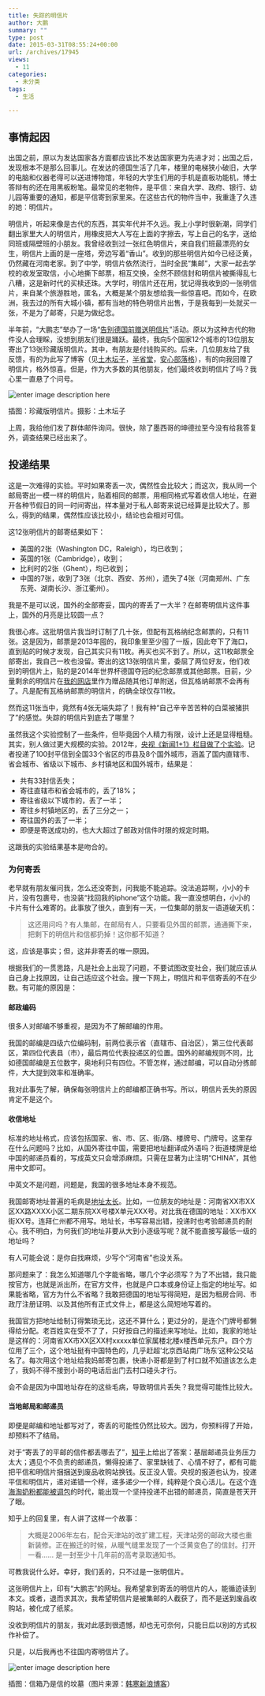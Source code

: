 ```yaml
---
title: 失踪的明信片
author: 大鹏
summary: ""
type: post
date: 2015-03-31T08:55:24+00:00
url: /archives/17945
views:
  - 11
categories:
  - 未分类
tags:
  - 生活

---
```

## 事情起因

出国之前，原以为发达国家各方面都应该比不发达国家更为先进才对；出国之后，发现根本不是那么回事儿。在发达的德国生活了几年，楼里的电梯狭小破旧，大学的电脑和仪器老得可以送进博物馆，年轻的大学生们用的手机是直板功能机，博士答辩有的还在用黑板粉笔。最常见的老物件，是平信：来自大学、政府、银行、幼儿园等重要的通知，都是平信寄到家里来。在这些古代的物件当中，我重逢了久违的她：明信片。

明信片，听起来像是古代的东西，其实年代并不久远。我上小学时很新潮，同学们翻出家里大人的明信片，用橡皮把大人写在上面的字擦去，写上自己的名字，送给同班或隔壁班的小朋友。我曾经收到过一张红色明信片，来自我们班最漂亮的女生，明信片上画的是一座塔，旁边写着“香山”。收到的那些明信片如今已经泛黄，仍然藏在河南老家。到了中学，明信片依然流行，当时全民“集邮”，大家一起去学校的收发室取信，小心地撕下邮票，相互交换，全然不顾信封和明信片被撕得乱七八糟，这是新时代的买椟还珠。大学时，明信片还在用，犹记得我收到的一张明信片，来自某个旅游胜地，匿名，大概是某个朋友想给我一些惊喜吧。而如今，在欧洲，我去过的所有大城小镇，都有当地的特色明信片出售，于是我每到一处就买一张，不是为了邮寄，只是为做纪念。

半年前，“大鹏志”举办了一场“[告别德国前赠送明信片][1]”活动。原以为这种古代的物件没人会理睬，没想到朋友们很是踊跃。最终，我向5个国家12个城市的13位朋友寄出了13张珍藏版明信片。其中，有朋友是付钱购买的。后来，几位朋友给了我反馈，有的为此写了博客（见[土木坛子][2]，[半省堂][3]，[安心部落格][4]），有的向我回赠了明信片，格外惊喜。但是，作为大多数的其他朋友，他们最终收到明信片了吗？我心里一直悬了个问号。

![enter image description here][5]

插图：珍藏版明信片。摄影：土木坛子

上周，我给他们发了群体邮件询问。很快，除了墨西哥的坤德拉至今没有给我答复外，调查结果已经出来了。

## 投递结果

这是一次难得的实验。平时如果寄丢一次，偶然性会比较大；而这次，我从同一个邮局寄出一模一样的明信片，贴着相同的邮票，用相同格式写着收信人地址，在避开各种节假日的同一时间寄出，样本量对于私人邮寄来说已经算是比较大了。那么，得到的结果，偶然性应该比较小，结论也会相对可信。

这12张明信片的邮寄结果如下：

  * 美国的2张（Washington DC，Raleigh），均已收到；
  * 英国的1张（Cambridge），收到；
  * 比利时的2张（Ghent），均已收到；
  * 中国的7张，收到了3张（北京、西安、苏州），遗失了4张（河南郑州、广东东莞、湖南长沙、浙江衢州）。

我是不是可以说，国外的全部寄妥，国内的寄丢了一大半？在邮寄明信片这件事上，国外的月亮是比较圆一点？

我很心疼。这批明信片我当时订制了几十张，但配有瓦格纳纪念邮票的，只有11张。这是因为，邮票是2013年囤的，我印象里至少囤了一版，因此夸下了海口，直到贴的时候才发现，自己其实只有11枚。再买也买不到了。所以，这11枚邮票全部寄出，我自己一枚也没留。寄出的这13张明信片里，委屈了两位好友，他们收到的明信片上，贴的是2014年世界杯德国夺冠的纪念邮票或其他邮票。目前，少量剩余的明信片在[我的网店][2]里作为赠品随其他订单附送，但瓦格纳邮票不会再有了。凡是配有瓦格纳邮票的明信片，的确全球仅存11枚。

然而这11张当中，竟然有4张无端失踪了！我有种“自己辛辛苦苦种的白菜被猪拱了”的感觉。失踪的明信片到底去了哪里？

虽然我这个实验控制了一些条件，但毕竟因个人精力有限，设计上还是显得粗糙。其实，别人做过更大规模的实验。2012年，[央视《新闻1+1》栏目做了个实验][6]。记者投递了100封平信到全国33个省区的市县及8个国外城市，涵盖了国内直辖市、省会城市、省级以下城市、乡村镇地区和国外城市，结果是：

  * 共有33封信丢失；
  * 寄往直辖市和省会城市的，丢了18%；
  * 寄往省级以下城市的，丢了一半；
  * 寄往乡村镇地区的，丢了三分之一；
  * 寄往国外的丢了一半；
  * 即便是寄送成功的，也大大超过了邮政对信件时限的规定时期。

这跟我的实验结果基本是吻合的。

### 为何寄丢

老早就有朋友催问我，怎么还没寄到，问我能不能追踪。没法追踪啊，小小的卡片，没有包裹号，也没装“找回我的iphone”这个功能。我一直没想明白，小小的卡片有什么难寄的。此事放了很久，直到有一天，一位集邮的朋友一语道破天机：

> 这还用问吗？有人集邮，在邮局有人，只要看见外国的邮票，通通撕下来，把剩下的明信片和信都扔掉！这你都不知道？

这，应该是事实；但，这并非寄丢的唯一原因。

根据我们的一贯思路，凡是社会上出现了问题，不要试图改变社会，我们就应该从自己身上找原因，让自己适应这个社会。搜一下网上，明信片和平信寄丢的不在少数。有可能的原因是：

#### 邮政编码

很多人对邮编不够重视，是因为不了解邮编的作用。

我国的邮编是四级六位编码制，前两位表示省（直辖市、自治区），第三位代表邮区，第四位代表县（市），最后两位代表投递区的位置。国外的邮编规则不同，比如德国邮编是五位数字，奥地利只有四位。不管怎样，通过邮编，可以自动分拣邮件，大大提到效率和准确率。

我对此事先了解，确保每张明信片上的邮编都正确书写。所以，明信片丢失的原因肯定不是这个。

#### 收信地址

标准的地址格式，应该包括国家、省、市、区、街/路、楼牌号、门牌号。这里存在什么问题吗？比如，从国外寄往中国，需要把地址翻译成外语吗？街道楼牌是给中国的邮递员看的，写成英文只会增添麻烦。只需在显著为止注明“CHINA”，其他用中文即可。

中英文不是问题，问题是，我国的很多地址本身不规范。

我国邮寄地址普遍的毛病是[地址太长][7]。比如，一位朋友的地址是：河南省XX市XX区XX路XXXX小区二期东院XX号楼X单元XXX号。对比我在德国的地址：XX市XX街XX号。连拜仁州都不用写。地址长，书写容易出错，投递时也考验邮递员的耐心。我不明白，为何我们的地址非要从大到小逐级写呢？就不能直接写最低一级的地址吗？

有人可能会说：是你自找麻烦，少写个“河南省”也没关系。

那问题来了：我怎么知道哪几个字能省略，哪几个字必须写？为了不出错，我只能按官方，也就是派出所，在官方文件，也就是户口本或身份证上指定的地址写。如果能省略，官方为什么不省略？我敢把德国的地址写得简短，是因为租房合同、市政厅注册证明、以及其他所有正式文件上，都是这么简短地写着的。

我国官方把地址给制订得繁琐无比，这还不算什么；更过分的，是连个门牌号都懒得给分配。老百姓实在受不了了，只好按自己的描述来写地址。比如，我家的地址是这样的：河南省XX市XX区XX村xxxxx单位家属楼北楼x楼西单元东户。四个方位用了三个，这个地址挺有中国特色的，几乎赶超’北京西站南广场东’这种公交站名了。每次用这个地址给我妈邮寄包裹，快递小哥都是到了村口就不知道该怎么走了，我妈不得不接到小哥的电话后出门去村口碰头才行。

会不会是因为中国地址存在的这些毛病，导致明信片丢失？我觉得可能性比较大。

#### 当地邮局和邮递员

即便是邮编和地址都写对了，寄丢的可能性仍然比较大。因为，你预料得了开始，却预料不了结局。

对于“寄丢了的平邮的信件都丢哪去了”，[知乎][8]上给出了答案：基层邮递员业务压力太大；遇见个不负责的邮递员，懒得投递了、家里缺钱了、心情不好了，都有可能把平信和明信片捆捆送到废品收购站换钱。反正没人管。央视的报道也认为，投递平信和明信片，递对递错一个样，递多递少一个样，纯粹是个良心活儿。在这个连[海淘奶粉都能被调包][9]的时代，能出现一个坚持投递不出错的邮递员，简直是苍天开了眼。

知乎上的回复里，有人讲了这样一个故事：

> 大概是2006年左右，配合天津站的改扩建工程，天津站旁的邮政大楼也重新装修。正在搬迁的时候，从暖气缝里发现了一个泛黄变色了的信封。打开一看…… 是一封至少十几年前的高考录取通知书。

可教我说什么好。幸好，我们丢的，只不过是一张明信片。

这张明信片上，印有“大鹏志”的网址。我希望拿到寄丢的明信片的人，能循迹读到本文。或者，退而求其次，我希望明信片是被集邮的人截获了，而不是送到废品收购站，被化成了纸浆。

没收到明信片的朋友，我对此感到很遗憾，却也无可奈何，只能日后以别的方式权作补偿了。

只是，以后我再也不往国内寄明信片了。

![enter image description here][10]

插图：信箱乃是信的坟墓（图片来源：[韩寒新浪博客][11]）

 [1]: http://dapengde.com/archives/17520
 [2]: http://dapengde.com/daigou/product/postcard_dapengde/
 [3]: http://www.maguang.net/archives/2926
 [4]: http://www.anxinblog.org/da-peng-ming-xin-pian.html
 [5]: http://dapengde.com/daigou/wp-content/uploads/2015/03/Dapeng_postcard_Germany-458x458.jpg
 [6]: http://news.qq.com/a/20120411/000260.htm
 [7]: http://dapengde.com/archives/17620
 [8]: http://www.zhihu.com/question/21218761
 [9]: http://dapengde.com/daigou/shippingsafety/
 [10]: https://ix7kqq-bn1305.files.1drv.com/y2p30pu4blJHnMuKBmczlkeeoCxrzrOntsaQdhuEDJWb-NHWP9QubB5XZJQSrRSDXVSzIt6YEWBg0-haD-StulcHbPNu9Jafib8kD_PWh2AEF8II0m4pS4y7JR1GD3e3glELYTUZSfkEsox6e0LNtMVSfH8VlsWMeh8udvsinO6Iac/2015-03-31_hanhan.jpg
 [11]: http://blog.sina.com.cn/s/blog_4701280b0102e0ib.html
